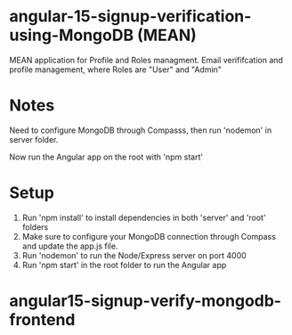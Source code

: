 # angular-15-signup-verification-using-MongoDB (MEAN)

MEAN application for Profile and Roles managment. Email verififcation and profile management, where Roles are "User" and "Admin"

# Notes
Need to configure MongoDB through Compasss, then run 'nodemon' in server folder.

Now run the Angular app on the root with 'npm start'

# Setup
1. Run 'npm install' to install dependencies in both 'server' and 'root' folders
2. Make sure to configure your MongoDB connection through Compass and update the app.js file.
3. Run 'nodemon' to run the Node/Express server on port 4000
4. Run 'npm start' in the root folder to run the Angular app
# angular15-signup-verify-mongodb-frontend
